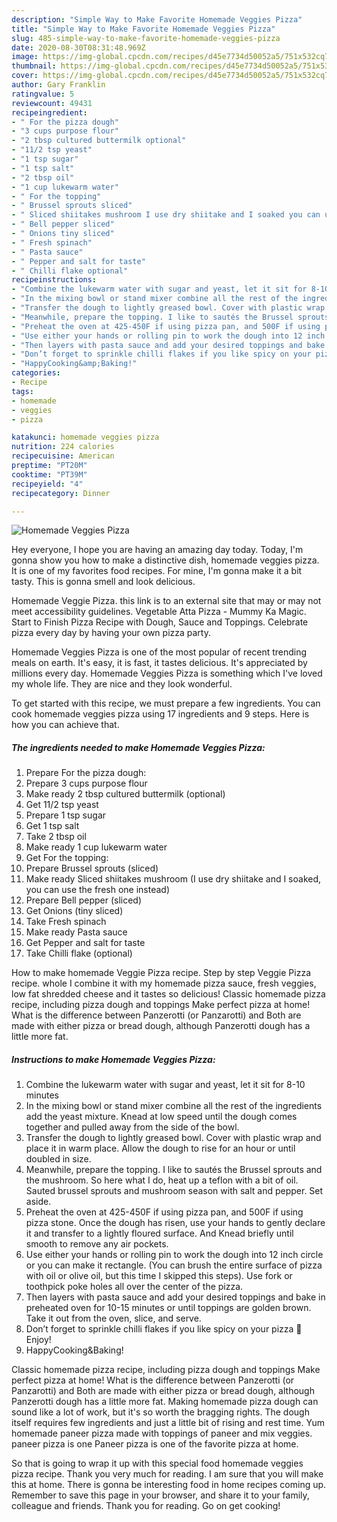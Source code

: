 ```yaml
---
description: "Simple Way to Make Favorite Homemade Veggies Pizza"
title: "Simple Way to Make Favorite Homemade Veggies Pizza"
slug: 485-simple-way-to-make-favorite-homemade-veggies-pizza
date: 2020-08-30T08:31:48.969Z
image: https://img-global.cpcdn.com/recipes/d45e7734d50052a5/751x532cq70/homemade-veggies-pizza-recipe-main-photo.jpg
thumbnail: https://img-global.cpcdn.com/recipes/d45e7734d50052a5/751x532cq70/homemade-veggies-pizza-recipe-main-photo.jpg
cover: https://img-global.cpcdn.com/recipes/d45e7734d50052a5/751x532cq70/homemade-veggies-pizza-recipe-main-photo.jpg
author: Gary Franklin
ratingvalue: 5
reviewcount: 49431
recipeingredient:
- " For the pizza dough"
- "3 cups purpose flour"
- "2 tbsp cultured buttermilk optional"
- "11/2 tsp yeast"
- "1 tsp sugar"
- "1 tsp salt"
- "2 tbsp oil"
- "1 cup lukewarm water"
- " For the topping"
- " Brussel sprouts sliced"
- " Sliced shiitakes mushroom I use dry shiitake and I soaked you can use the fresh one instead"
- " Bell pepper sliced"
- " Onions tiny sliced"
- " Fresh spinach"
- " Pasta sauce"
- " Pepper and salt for taste"
- " Chilli flake optional"
recipeinstructions:
- "Combine the lukewarm water with sugar and yeast, let it sit for 8-10 minutes"
- "In the mixing bowl or stand mixer combine all the rest of the ingredients add the yeast mixture. Knead at low speed until the dough comes together and pulled away from the side of the bowl."
- "Transfer the dough to lightly greased bowl. Cover with plastic wrap and place it in warm place. Allow the dough to rise for an hour or until doubled in size."
- "Meanwhile, prepare the topping. I like to sautés the Brussel sprouts and the mushroom. So here what I do, heat up a teflon with a bit of oil. Sauted brussel sprouts and mushroom season with salt and pepper. Set aside."
- "Preheat the oven at 425-450F if using pizza pan, and 500F if using pizza stone. Once the dough has risen, use your hands to gently declare it and transfer to a lightly floured surface. And Knead briefly until smooth to remove any air pockets."
- "Use either your hands or rolling pin to work the dough into 12 inch circle or you can make it rectangle. (You can brush the entire surface of pizza with oil or olive oil, but this time I skipped this steps). Use fork or toothpick poke holes all over the center of the pizza."
- "Then layers with pasta sauce and add your desired toppings and bake in preheated oven for 10-15 minutes or until toppings are golden brown. Take it out from the oven, slice, and serve."
- "Don’t forget to sprinkle chilli flakes if you like spicy on your pizza 🍕 Enjoy!"
- "HappyCooking&amp;Baking!"
categories:
- Recipe
tags:
- homemade
- veggies
- pizza

katakunci: homemade veggies pizza 
nutrition: 224 calories
recipecuisine: American
preptime: "PT20M"
cooktime: "PT39M"
recipeyield: "4"
recipecategory: Dinner

---
```



![Homemade Veggies Pizza](https://img-global.cpcdn.com/recipes/d45e7734d50052a5/751x532cq70/homemade-veggies-pizza-recipe-main-photo.jpg)

Hey everyone, I hope you are having an amazing day today. Today, I'm gonna show you how to make a distinctive dish, homemade veggies pizza. It is one of my favorites food recipes. For mine, I'm gonna make it a bit tasty. This is gonna smell and look delicious.

Homemade Veggie Pizza. this link is to an external site that may or may not meet accessibility guidelines. Vegetable Atta Pizza - Mummy Ka Magic. Start to Finish Pizza Recipe with Dough, Sauce and Toppings. Celebrate pizza every day by having your own pizza party.

Homemade Veggies Pizza is one of the most popular of recent trending meals on earth. It's easy, it is fast, it tastes delicious. It's appreciated by millions every day. Homemade Veggies Pizza is something which I've loved my whole life. They are nice and they look wonderful.


To get started with this recipe, we must prepare a few ingredients. You can cook homemade veggies pizza using 17 ingredients and 9 steps. Here is how you can achieve that.

<!--inarticleads1-->

##### The ingredients needed to make Homemade Veggies Pizza:

1. Prepare  For the pizza dough:
1. Prepare 3 cups purpose flour
1. Make ready 2 tbsp cultured buttermilk (optional)
1. Get 11/2 tsp yeast
1. Prepare 1 tsp sugar
1. Get 1 tsp salt
1. Take 2 tbsp oil
1. Make ready 1 cup lukewarm water
1. Get  For the topping:
1. Prepare  Brussel sprouts (sliced)
1. Make ready  Sliced shiitakes mushroom (I use dry shiitake and I soaked, you can use the fresh one instead)
1. Prepare  Bell pepper (sliced)
1. Get  Onions (tiny sliced)
1. Take  Fresh spinach
1. Make ready  Pasta sauce
1. Get  Pepper and salt for taste
1. Take  Chilli flake (optional)


How to make homemade Veggie Pizza recipe. Step by step Veggie Pizza recipe. whole I combine it with my homemade pizza sauce, fresh veggies, low fat shredded cheese and it tastes so delicious! Classic homemade pizza recipe, including pizza dough and toppings Make perfect pizza at home! What is the difference between Panzerotti (or Panzarotti) and Both are made with either pizza or bread dough, although Panzerotti dough has a little more fat. 

<!--inarticleads2-->

##### Instructions to make Homemade Veggies Pizza:

1. Combine the lukewarm water with sugar and yeast, let it sit for 8-10 minutes
1. In the mixing bowl or stand mixer combine all the rest of the ingredients add the yeast mixture. Knead at low speed until the dough comes together and pulled away from the side of the bowl.
1. Transfer the dough to lightly greased bowl. Cover with plastic wrap and place it in warm place. Allow the dough to rise for an hour or until doubled in size.
1. Meanwhile, prepare the topping. I like to sautés the Brussel sprouts and the mushroom. So here what I do, heat up a teflon with a bit of oil. Sauted brussel sprouts and mushroom season with salt and pepper. Set aside.
1. Preheat the oven at 425-450F if using pizza pan, and 500F if using pizza stone. Once the dough has risen, use your hands to gently declare it and transfer to a lightly floured surface. And Knead briefly until smooth to remove any air pockets.
1. Use either your hands or rolling pin to work the dough into 12 inch circle or you can make it rectangle. (You can brush the entire surface of pizza with oil or olive oil, but this time I skipped this steps). Use fork or toothpick poke holes all over the center of the pizza.
1. Then layers with pasta sauce and add your desired toppings and bake in preheated oven for 10-15 minutes or until toppings are golden brown. Take it out from the oven, slice, and serve.
1. Don’t forget to sprinkle chilli flakes if you like spicy on your pizza 🍕 Enjoy!
1. HappyCooking&amp;Baking!


Classic homemade pizza recipe, including pizza dough and toppings Make perfect pizza at home! What is the difference between Panzerotti (or Panzarotti) and Both are made with either pizza or bread dough, although Panzerotti dough has a little more fat. Making homemade pizza dough can sound like a lot of work, but it&#39;s so worth the bragging rights. The dough itself requires few ingredients and just a little bit of rising and rest time. Yum homemade paneer pizza made with toppings of paneer and mix veggies. paneer pizza is one Paneer pizza is one of the favorite pizza at home. 

So that is going to wrap it up with this special food homemade veggies pizza recipe. Thank you very much for reading. I am sure that you will make this at home. There is gonna be interesting food in home recipes coming up. Remember to save this page in your browser, and share it to your family, colleague and friends. Thank you for reading. Go on get cooking!
